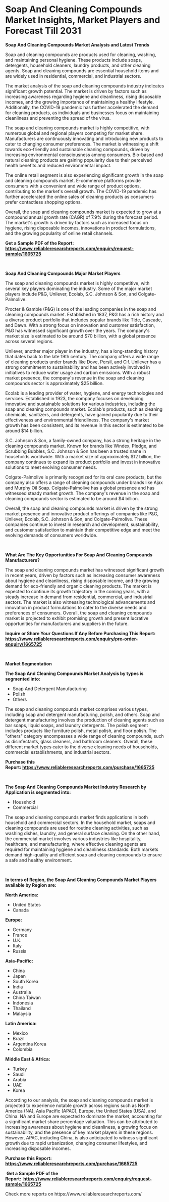 <p><h1>Soap And Cleaning Compounds Market Insights, Market Players and Forecast Till 2031</h1></p><p><strong>Soap And Cleaning Compounds Market Analysis and Latest Trends</strong></p>
<p><p>Soap and cleaning compounds are products used for cleaning, washing, and maintaining personal hygiene. These products include soaps, detergents, household cleaners, laundry products, and other cleaning agents. Soap and cleaning compounds are essential household items and are widely used in residential, commercial, and industrial sectors.</p><p>The market analysis of the soap and cleaning compounds industry indicates significant growth potential. The market is driven by factors such as increasing awareness regarding hygiene and cleanliness, rising disposable incomes, and the growing importance of maintaining a healthy lifestyle. Additionally, the COVID-19 pandemic has further accelerated the demand for cleaning products, as individuals and businesses focus on maintaining cleanliness and preventing the spread of the virus.</p><p>The soap and cleaning compounds market is highly competitive, with numerous global and regional players competing for market share. Manufacturers are continuously innovating and introducing new products to cater to changing consumer preferences. The market is witnessing a shift towards eco-friendly and sustainable cleaning compounds, driven by increasing environmental consciousness among consumers. Bio-based and natural cleaning products are gaining popularity due to their perceived health benefits and reduced environmental impact.</p><p>The online retail segment is also experiencing significant growth in the soap and cleaning compounds market. E-commerce platforms provide consumers with a convenient and wide range of product options, contributing to the market's overall growth. The COVID-19 pandemic has further accelerated the online sales of cleaning products as consumers prefer contactless shopping options.</p><p>Overall, the soap and cleaning compounds market is expected to grow at a compound annual growth rate (CAGR) of 7.9% during the forecast period. The market's growth is driven by factors such as increased focus on hygiene, rising disposable incomes, innovations in product formulations, and the growing popularity of online retail channels.</p></p>
<p><strong>Get a Sample PDF of the Report:&nbsp; <a href="https://www.reliableresearchreports.com/enquiry/request-sample/1665725">https://www.reliableresearchreports.com/enquiry/request-sample/1665725</a></strong></p>
<p>&nbsp;</p>
<p><strong>Soap And Cleaning Compounds Major Market Players</strong></p>
<p><p>The soap and cleaning compounds market is highly competitive, with several key players dominating the industry. Some of the major market players include P&G, Unilever, Ecolab, S.C. Johnson & Son, and Colgate-Palmolive. </p><p>Procter & Gamble (P&G) is one of the leading companies in the soap and cleaning compounds market. Established in 1837, P&G has a rich history and a diverse product portfolio that includes popular brands like Tide, Cascade, and Dawn. With a strong focus on innovation and customer satisfaction, P&G has witnessed significant growth over the years. The company's market size is estimated to be around $70 billion, with a global presence across several regions.</p><p>Unilever, another major player in the industry, has a long-standing history that dates back to the late 19th century. The company offers a wide range of cleaning products under brands like Dove, Persil, and Cif. Unilever has a strong commitment to sustainability and has been actively involved in initiatives to reduce water usage and carbon emissions. With a robust market presence, the company's revenue in the soap and cleaning compounds sector is approximately $25 billion.</p><p>Ecolab is a leading provider of water, hygiene, and energy technologies and services. Established in 1923, the company focuses on developing innovative and sustainable solutions for various industries, including the soap and cleaning compounds market. Ecolab's products, such as cleaning chemicals, sanitizers, and detergents, have gained popularity due to their effectiveness and environmental friendliness. The company's market growth has been consistent, and its revenue in this sector is estimated to be around $14 billion.</p><p>S.C. Johnson & Son, a family-owned company, has a strong heritage in the cleaning compounds market. Known for brands like Windex, Pledge, and Scrubbing Bubbles, S.C. Johnson & Son has been a trusted name in households worldwide. With a market size of approximately $12 billion, the company continues to expand its product portfolio and invest in innovative solutions to meet evolving consumer needs.</p><p>Colgate-Palmolive is primarily recognized for its oral care products, but the company also offers a range of cleaning compounds under brands like Ajax and Murphy Oil Soap. Colgate-Palmolive has a global presence and has witnessed steady market growth. The company's revenue in the soap and cleaning compounds sector is estimated to be around $4 billion.</p><p>Overall, the soap and cleaning compounds market is driven by the strong market presence and innovative product offerings of companies like P&G, Unilever, Ecolab, S.C. Johnson & Son, and Colgate-Palmolive. These companies continue to invest in research and development, sustainability, and customer satisfaction to maintain their competitive edge and meet the evolving demands of consumers worldwide.</p></p>
<p>&nbsp;</p>
<p><strong>What Are The Key Opportunities For Soap And Cleaning Compounds Manufacturers?</strong></p>
<p><p>The soap and cleaning compounds market has witnessed significant growth in recent years, driven by factors such as increasing consumer awareness about hygiene and cleanliness, rising disposable income, and the growing demand for eco-friendly and organic cleaning products. The market is expected to continue its growth trajectory in the coming years, with a steady increase in demand from residential, commercial, and industrial sectors. The market is also witnessing technological advancements and innovation in product formulations to cater to the diverse needs and preferences of consumers. Overall, the soap and cleaning compounds market is projected to exhibit promising growth and present lucrative opportunities for manufacturers and suppliers in the future.</p></p>
<p><strong>Inquire or Share Your Questions If Any Before Purchasing This Report: <a href="https://www.reliableresearchreports.com/enquiry/pre-order-enquiry/1665725">https://www.reliableresearchreports.com/enquiry/pre-order-enquiry/1665725</a></strong></p>
<p>&nbsp;</p>
<p><strong>Market Segmentation</strong></p>
<p><strong>The Soap And Cleaning Compounds Market Analysis by types is segmented into:</strong></p>
<p><ul><li>Soap And Detergent Manufacturing</li><li>Polish</li><li>Others</li></ul></p>
<p><p>The soap and cleaning compounds market comprises various types, including soap and detergent manufacturing, polish, and others. Soap and detergent manufacturing involves the production of cleaning agents such as bar soaps, liquid soaps, and laundry detergents. The polish segment includes products like furniture polish, metal polish, and floor polish. The "others" category encompasses a wide range of cleaning compounds, such as disinfectants, glass cleaners, and bathroom cleaners. Overall, these different market types cater to the diverse cleaning needs of households, commercial establishments, and industrial sectors.</p></p>
<p><strong>Purchase this Report:&nbsp;<a href="https://www.reliableresearchreports.com/purchase/1665725">https://www.reliableresearchreports.com/purchase/1665725</a></strong></p>
<p>&nbsp;</p>
<p><strong>The Soap And Cleaning Compounds Market Industry Research by Application is segmented into:</strong></p>
<p><ul><li>Household</li><li>Commercial</li></ul></p>
<p><p>The soap and cleaning compounds market finds applications in both household and commercial sectors. In the household market, soaps and cleaning compounds are used for routine cleaning activities, such as washing dishes, laundry, and general surface cleaning. On the other hand, the commercial market involves various industries like hospitality, healthcare, and manufacturing, where effective cleaning agents are required for maintaining hygiene and cleanliness standards. Both markets demand high-quality and efficient soap and cleaning compounds to ensure a safe and healthy environment.</p></p>
<p>&nbsp;</p>
<p><strong>In terms of Region, the Soap And Cleaning Compounds Market Players available by Region are:</strong></p>
<p>
    <p> <strong> North America: </strong>
        <ul>
            <li>United States</li>
            <li>Canada</li>
        </ul>
        </p> 
    <p> <strong> Europe: </strong>
        <ul>
            <li>Germany</li>
            <li>France</li>
            <li>U.K.</li>
            <li>Italy</li>
            <li>Russia</li>
        </ul>
        </p> 
    <p> <strong> Asia-Pacific: </strong>
        <ul>
            <li>China</li>
            <li>Japan</li>
            <li>South Korea</li>
            <li>India</li>
            <li>Australia</li>
            <li>China Taiwan</li>
            <li>Indonesia</li>
            <li>Thailand</li>
            <li>Malaysia</li>
        </ul>
        </p> 
    <p> <strong> Latin America: </strong>
        <ul>
            <li>Mexico</li>
            <li>Brazil</li>
            <li>Argentina Korea</li>
            <li>Colombia</li>
        </ul>
        </p> 
    <p> <strong> Middle East & Africa: </strong>
        <ul>
            <li>Turkey</li>
            <li>Saudi</li>
            <li>Arabia</li>
            <li>UAE</li>
            <li>Korea</li>
        </ul>
    </p>
    </p>
<p><p>According to our analysis, the soap and cleaning compounds market is projected to experience notable growth across regions such as North America (NA), Asia Pacific (APAC), Europe, the United States (USA), and China. NA and Europe are expected to dominate the market, accounting for a significant market share percentage valuation. This can be attributed to increasing awareness about hygiene and cleanliness, a growing focus on sustainability, and the presence of key market players in these regions. However, APAC, including China, is also anticipated to witness significant growth due to rapid urbanization, changing consumer lifestyles, and increasing disposable incomes.</p></p>
<p><strong>Purchase this Report: <a href="https://www.reliableresearchreports.com/purchase/1665725">https://www.reliableresearchreports.com/purchase/1665725</a></strong></p>
<p>&nbsp;<strong>Get a Sample PDF of the Report:&nbsp;&nbsp;<a href="https://www.reliableresearchreports.com/enquiry/request-sample/1665725">https://www.reliableresearchreports.com/enquiry/request-sample/1665725</a></strong></p>
<p><strong></strong></p>
<p>Check more reports on https://www.reliableresearchreports.com/</p>